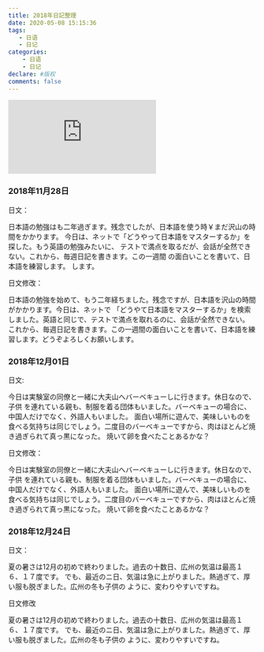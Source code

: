 ```yaml
---
title: 2018年日記整理
date: 2020-05-08 15:15:36
tags: 
   - 日语
   - 日记
categories: 
    - 日语
    - 日记
declare: #版权
comments: false
---
```

![图片](http://api.mtyqx.cn/api/random.php?3)
<!-- more -->
### 2018年11月28日

日文：

日本語の勉強はも二年過ぎます。残念でしたが、日本語を使う時￥まだ沢山の時間をかかります。
今日は、ネットで「どうやって日本語をマスターするか」を探した。もう英語の勉強みたいに、
テストで満点を取るだが、会話が全然できない。これから、毎週日記を書きます。この一週間
の面白いことを書いて、日本語を練習します。
します。

日文修改：

日本語の勉強を始めて、もう二年経ちました。残念ですが、日本語を沢山の時間がかかります。今日は、ネットで
「どうやて日本語をマスターするか」を検索しました。英語と同じで、テストで満点を取れるのに、会話が全然できない。
これから、毎週日記を書きます。この一週間の面白いことを書いて、日本語を練習します。どうぞよろしくお願いします。


### 2018年12月01日

日文:

今日は実験室の同僚と一緒に大夫山へバーベキューしに行きます。休日なので、子供
を連れている親も、制服を着る団体もいました。バーベキューの場合に、中国人だけでなく、外語人もいました。
面白い場所に遊んで、美味しいものを食べる気持ちは同じでしょう。二度目のバーベキューですから、肉はほとんど焼き過ぎられて真っ黒になった。
焼いて卵を食べたことあるかな？

日文修改：

今日は実験室の同僚と一緒に大夫山へバーベキューしに行きます。休日なので、子供
を連れている親も、制服を着る団体もいました。バーベキューの場合に、中国人だけでなく、外語人もいました。
面白い場所に遊んで、美味しいものを食べる気持ちは同じでしょう。二度目のバーベキューですから、肉はほとんど焼き過ぎられて真っ黒になった。
焼いて卵を食べたことあるかな？


### 2018年12月24日

日文：

夏の暑さは12月の初めで終わりました。過去の十数日、広州の気温は最高１６、１７度です。
でも、最近のニ日、気温は急に上がりました。熱過ぎて、厚い服も脱ぎました。広州の冬も子供の
ように、変わりやすいですね。

日文修改

夏の暑さは12月の初めで終わりました。過去の十数日、広州の気温は最高１６、１７度です。
でも、最近のニ日、気温は急に上がりました。熱過ぎて、厚い服も脱ぎました。広州の冬も子供の
ように、変わりやすいですね。

